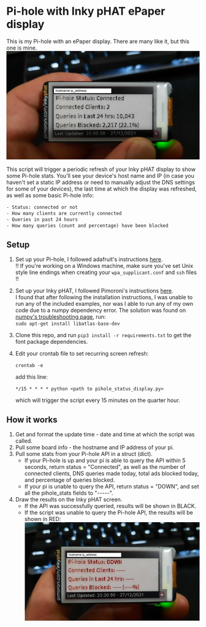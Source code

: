 # Pi-hole with Inky pHAT ePaper display

This is my Pi-hole with an ePaper display. There are many like it, but this one is mine.\
![ ](images/display_connected.jpg)


This script will trigger a periodic refresh of your Inky pHAT display to show some Pi-hole
stats. You'll see your device's host name and IP (in case you haven't set a static IP address
or need to manually adjust the DNS settings for some of your devices), the last time at which
the display was refreshed, as well as some basic Pi-hole info:

    - Status: connected or not
    - How many clients are currently connected
    - Queries in past 24 hours
    - How many queries (count and percentage) have been blocked

## Setup
1. Set up your Pi-hole, I followed adafruit's instructions [here](https://learn.adafruit.com/pi-hole-ad-blocker-with-pi-zero-w/install-pi-hole).\
   !! If you're working on a Windows machine, make sure you've set Unix style line endings
   when creating your `wpa_supplicant.conf` and `ssh` files !!
2. Set up your Inky pHAT, I followed Pimoroni's instructions [here](https://learn.pimoroni.com/article/getting-started-with-inky-phat).\
   I found that after following the installation instructions, I was unable to 
   run any of the included examples, nor was I able to run any of my own code due to
   a numpy dependency error. The solution was found on 
   [numpy's troubleshooting page](https://numpy.org/devdocs/user/troubleshooting-importerror.html), run:\
   `sudo apt-get install libatlas-base-dev`
3. Clone this repo, and run `pip3 install -r requirements.txt` to get the font package
   dependencies.
4. Edit your crontab file to set recurring screen refresh:

    ```
    crontab -e
    ```
    add this line:
    ```
    */15 * * * * python <path to pihole_status_display.py>
    ```
    which will trigger the script every 15 minutes on the quarter hour.

## How it works
1. Get and format the update time - date and time at which the script was called. 
2. Pull some board info - the hostname and IP address of your pi.
3. Pull some stats from your Pi-hole API in a struct (dict).
    - If your Pi-hole is up and your pi is able to query the API within 5
      seconds, return status = "Connected", as well as the number of connected
      clients, DNS queries made today, total ads blocked today, and percentage
      of queries blocked.
    - If your pi is unable to query the API, return status = "DOWN", and set all
      the pihole_stats fields to "-----".
4. Draw the results on the Inky pHAT screen.
    - If the API was successfully queried, results will be shown in BLACK.
    - If the script was unable to query the Pi-hole API, the results will
      be shown in RED:\
      ![ ](images/display_down.jpg)
